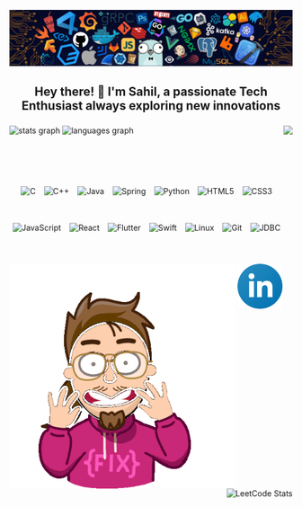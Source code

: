 ![logo](https://github.com/sahiljagdale007/sahiljagdale007/blob/main/github%20img.png)
<h2 align="center">Hey there! 👋 I'm Sahil, a passionate Tech Enthusiast always exploring new innovations</h2>

###

<img align="right" height="380" src="https://user-images.githubusercontent.com/74038190/218265814-3084a4ba-809c-4135-afc0-8685d0f634b3.gif"  />

###
<div align="left">
  <img src="https://github-readme-stats.vercel.app/api?username=sahiljagdale007&hide_title=false&hide_rank=false&show_icons=true&include_all_commits=true&count_private=true&disable_animations=false&theme=dracula&locale=en&hide_border=false" height="150" alt="stats graph"  />
  <img src="https://github-readme-stats.vercel.app/api/top-langs?username=sahiljagdale007&locale=en&hide_title=false&layout=compact&card_width=320&langs_count=5&theme=dracula&hide_border=false" height="185" alt="languages graph"  />
</div>

###

<div align="center">
  <br/>
  <br/>
  <br/>
  <br/>
  <div style="display: flex; flex-wrap: wrap; justify-content: center; align-items: center; gap: 15px; max-width: 600px; margin: auto;">
    <img src="https://cdn.jsdelivr.net/gh/devicons/devicon/icons/c/c-original.svg" height="50" alt="C"/>
    <img src="https://cdn.jsdelivr.net/gh/devicons/devicon/icons/cplusplus/cplusplus-original.svg" height="50" alt="C++"/>
    <img src="https://cdn.jsdelivr.net/gh/devicons/devicon/icons/java/java-original.svg" height="50" alt="Java"/>
    <img src="https://cdn.jsdelivr.net/gh/devicons/devicon/icons/spring/spring-original.svg" height="50" alt="Spring"/>
    <img src="https://cdn.jsdelivr.net/gh/devicons/devicon/icons/python/python-original.svg" height="50" alt="Python"/>
    <img src="https://cdn.jsdelivr.net/gh/devicons/devicon/icons/html5/html5-original.svg" height="50" alt="HTML5"/>
    <img src="https://cdn.jsdelivr.net/gh/devicons/devicon/icons/css3/css3-original.svg" height="50" alt="CSS3"/>
    <img src="https://cdn.jsdelivr.net/gh/devicons/devicon/icons/javascript/javascript-original.svg" height="50" alt="JavaScript"/>
    <img src="https://cdn.jsdelivr.net/gh/devicons/devicon/icons/react/react-original.svg" height="50" alt="React"/>
    <img src="https://cdn.jsdelivr.net/gh/devicons/devicon/icons/flutter/flutter-original.svg" height="50" alt="Flutter"/>
    <img src="https://cdn.jsdelivr.net/gh/devicons/devicon/icons/swift/swift-original.svg" height="50" alt="Swift"/>
    <img src="https://cdn.jsdelivr.net/gh/devicons/devicon/icons/linux/linux-original.svg" height="50" alt="Linux"/>
    <img src="https://cdn.jsdelivr.net/gh/devicons/devicon/icons/git/git-original.svg" height="50" alt="Git"/>
    <img src="https://v31.openhab.org/logos/jdbc.png" height="50" alt="JDBC"/>
  </div>
</div>

###

<div align="center">
 <a href="https://www.linkedin.com/in/sahiljagdale07/" target="_blank">
    <img src="https://github.com/sahiljagdale007/sahiljagdale007/blob/main/linkedin%20(1).svg" height="80" alt="linkedin logo"  />
  </a>
    <img align="left" height="400" src="https://github.com/sahiljagdale007/sahiljagdale007/blob/main/hackerman-programming.gif"  />
</div>

<div align="right">
  <br/>
  <img src="https://leetcard.jacoblin.cool/sahiljagdale07?ext=heatmap" height="160" alt="LeetCode Stats" />
</div>

<br clear="both">


###
